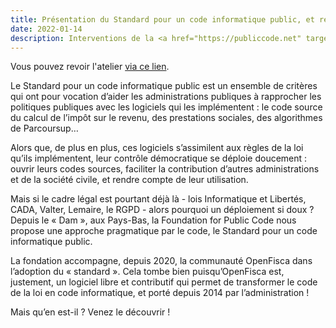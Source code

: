 ```yaml
---
title: Présentation du Standard pour un code informatique public, et retour d’expérience OpenFisca (EN)
date: 2022-01-14
description: Interventions de la <a href="https://publiccode.net" target="_blank">Foundation for Public Code</a> et de la communauté <a href="https://openfisca.org" target="_blank">OpenFisca</a>
---
```


Vous pouvez revoir l'atelier [via ce lien](https://bbb-dinum-scalelite.visio.education.fr/playback/presentation/2.3/22298bc9d93b53540248207bc3f9e31260f3b4f1-1632473986713).

Le Standard pour un code informatique public est un ensemble de critères qui ont pour vocation d’aider les administrations publiques à rapprocher les politiques publiques avec les logiciels qui les implémentent : le code source du calcul de l’impôt sur le revenu, des prestations sociales, des algorithmes de Parcoursup…

Alors que, de plus en plus, ces logiciels s’assimilent aux règles de la loi qu’ils implémentent, leur contrôle démocratique se déploie doucement : ouvrir leurs codes sources, faciliter la contribution d’autres administrations et de la société civile, et rendre compte de leur utilisation.

Mais si le cadre légal est pourtant déjà là - lois Informatique et Libertés, CADA, Valter, Lemaire, le RGPD - alors pourquoi un déploiement si doux ? Depuis le « Dam », aux Pays-Bas, la Foundation for Public Code nous propose une approche pragmatique par le code, le Standard pour un code informatique public.

La fondation accompagne, depuis 2020, la communauté OpenFisca dans l’adoption du « standard ». Cela tombe bien puisqu’OpenFisca est, justement, un logiciel libre et contributif qui permet de transformer le code de la loi en code informatique, et porté depuis 2014 par l’administration !

Mais qu’en est-il ? Venez le découvrir !
